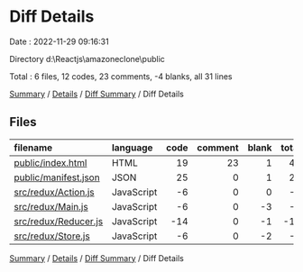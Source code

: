 # Diff Details

Date : 2022-11-29 09:16:31

Directory d:\\Reactjs\\amazoneclone\\public

Total : 6 files,  12 codes, 23 comments, -4 blanks, all 31 lines

[Summary](results.md) / [Details](details.md) / [Diff Summary](diff.md) / Diff Details

## Files
| filename | language | code | comment | blank | total |
| :--- | :--- | ---: | ---: | ---: | ---: |
| [public/index.html](/public/index.html) | HTML | 19 | 23 | 1 | 43 |
| [public/manifest.json](/public/manifest.json) | JSON | 25 | 0 | 1 | 26 |
| [src/redux/Action.js](/src/redux/Action.js) | JavaScript | -6 | 0 | 0 | -6 |
| [src/redux/Main.js](/src/redux/Main.js) | JavaScript | -6 | 0 | -3 | -9 |
| [src/redux/Reducer.js](/src/redux/Reducer.js) | JavaScript | -14 | 0 | -1 | -15 |
| [src/redux/Store.js](/src/redux/Store.js) | JavaScript | -6 | 0 | -2 | -8 |

[Summary](results.md) / [Details](details.md) / [Diff Summary](diff.md) / Diff Details